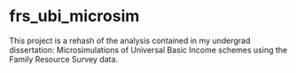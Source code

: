 # frs_ubi_microsim

This project is a rehash of the analysis contained in my undergrad dissertation: Microsimulations of Universal Basic Income schemes using the Family Resource Survey data.
